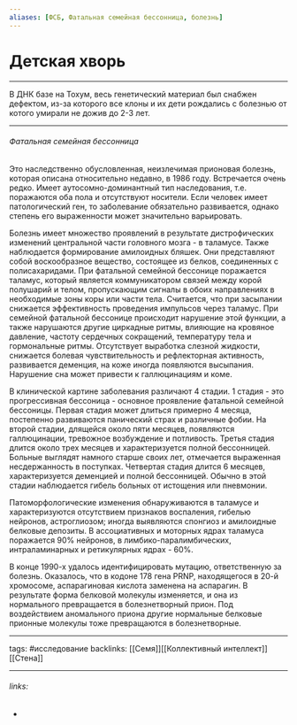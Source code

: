 ```yaml
---
aliases: [ФСБ, Фатальная семейная бессонница, болезнь]
---
```

# Детская хворь
---
В ДНК базе на Тохум, весь генетический материал был снабжен дефектом, из-за которого все клоны и их дети рождались с болезнью от котого умирали не дожив до 2-3 лет.

---
###### Фатальная семейная бессонница

Это наследственно обусловленная, неизлечимая прионовая болезнь, которая описана относительно недавно, в 1986 году. Встречается очень редко. Имеет аутосомно-доминантный тип наследования, т.е. поражаются оба пола и отсутствуют носители. Если человек имеет патологический ген, то заболевание обязательно развивается, однако степень его выраженности может значительно варьировать. 

Болезнь имеет множество проявлений в результате дистрофических изменений центральной части головного мозга - в таламусе. Также наблюдается формирование амилоидных бляшек. Они представляют собой воскообразное вещество, состоящее из белков, соединенных с полисахаридами. При фатальной семейной бессонице поражается таламус, который является коммуникатором связей между корой полушарий и телом, пропускающим сигналы в обоих направлениях в необходимые зоны коры или части тела. Считается, что при засыпании снижается эффективность проведения импульсов через таламус. При семейной фатальной бессонице происходит нарушение этой функции, а также нарушаются другие циркадные ритмы, влияющие на кровяное давление, частоту сердечных сокращений, температуру тела и гормональные ритмы. Отсутствует выработка слезной жидкости, снижается болевая чувствительность и рефлекторная активность, развивается деменция, на коже иногда появляются высыпания. Нарушение сна может привести к галлюцинациям и коме.  

В клинической картине заболевания различают 4 стадии. 1 стадия - это прогрессивная бессоница - основное проявление фатальной семейной бессоницы. Первая стадия может длиться примерно 4 месяца, постепенно развиваются панический страх и различные фобии. На второй стадии, длящейся около пяти месяцев, появляются галлюцинации, тревожное возбуждение и потливость. Третья стадия длится около трех месяцев и характеризуется полной бессонницей. Больные выглядят намного старше своих лет, отмечается выраженная несдержанность в поступках. Четвертая стадия длится 6 месяцев, характеризуется деменцией и полной бессонницей. Обычно в этой стадии наблюдается гибель больных от истощения или пневмонии.  

Патоморфологические изменения обнаруживаются в таламусе и характеризуются отсутствием признаков воспаления, гибелью нейронов, астроглиозом; иногда выявляются спонгиоз и амилоидные белковые депозиты. В ассоциативных и моторных ядрах таламуса поражается 90% нейронов, в лимбико-паралимбических, интраламинарных и ретикулярных ядрах - 60%.

В конце 1990-х удалось идентифицировать мутацию, ответственную за болезнь. Оказалось, что в кодоне 178 гена PRNP, находящегося в 20-й хромосоме, аспарагиновая кислота заменена на аспарагин. В результате форма белковой молекулы изменяется, и она из нормального превращается в болезнетворный прион. Под воздействием аномального приона другие нормальные белковые прионные молекулы тоже превращаются в болезнетворные.

---
tags: #исследование 
backlinks: [[Семя]][[Коллективный интеллект]][[Стена]]

---
###### links:
- 


